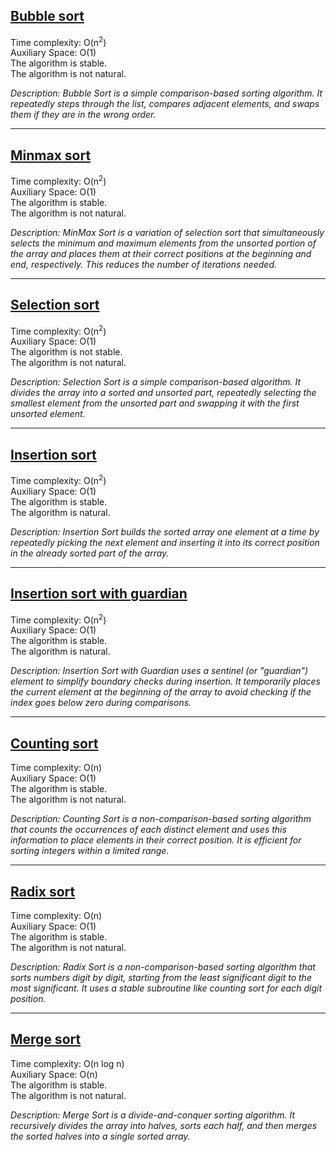 ## [Bubble sort](bubble_sort.c)
Time complexity: O(n<sup>2</sup>)<br>
Auxiliary Space: O(1)<br>
The algorithm is stable.<br>
The algorithm is not natural.<br>

*Description: Bubble Sort is a simple comparison-based sorting algorithm. It repeatedly steps through the list, compares adjacent elements, and swaps them if they are in the wrong order.*

---

## [Minmax sort](minmax_sort.c)
Time complexity: O(n<sup>2</sup>)<br>
Auxiliary Space: O(1)<br>
The algorithm is stable.<br>
The algorithm is not natural.<br>

*Description: MinMax Sort is a variation of selection sort that simultaneously selects the minimum and maximum elements from the unsorted portion of the array and places them at their correct positions at the beginning and end, respectively. This reduces the number of iterations needed.*

---

## [Selection sort](selection_sort.c)
Time complexity: O(n<sup>2</sup>)<br>
Auxiliary Space: O(1)<br>
The algorithm is not stable.<br>
The algorithm is not natural.<br>

*Description: Selection Sort is a simple comparison-based algorithm. It divides the array into a sorted and unsorted part, repeatedly selecting the smallest element from the unsorted part and swapping it with the first unsorted element.*

---

## [Insertion sort](insertion_sort.c)
Time complexity: O(n<sup>2</sup>)<br>
Auxiliary Space: O(1)<br>
The algorithm is stable.<br>
The algorithm is natural.<br>

*Description: Insertion Sort builds the sorted array one element at a time by repeatedly picking the next element and inserting it into its correct position in the already sorted part of the array.*

---

## [Insertion sort with guardian](insertion_sort_with_guardian.c)
Time complexity: O(n<sup>2</sup>)<br>
Auxiliary Space: O(1)<br>
The algorithm is stable.<br>
The algorithm is natural.<br>

*Description: Insertion Sort with Guardian uses a sentinel (or "guardian") element to simplify boundary checks during insertion. It temporarily places the current element at the beginning of the array to avoid checking if the index goes below zero during comparisons.*

---

## [Counting sort](counting_sort.c)
Time complexity: O(n)<br>
Auxiliary Space: O(1)<br>
The algorithm is stable.<br>
The algorithm is not natural.<br>

*Description: Counting Sort is a non-comparison-based sorting algorithm that counts the occurrences of each distinct element and uses this information to place elements in their correct position. It is efficient for sorting integers within a limited range.*

---

## [Radix sort](radix_sort.c)
Time complexity: O(n)<br>
Auxiliary Space: O(1)<br>
The algorithm is stable.<br>
The algorithm is not natural.<br>

*Description: Radix Sort is a non-comparison-based sorting algorithm that sorts numbers digit by digit, starting from the least significant digit to the most significant. It uses a stable subroutine like counting sort for each digit position.*

---

## [Merge sort](merge_sort.c)
Time complexity: O(n log n)<br>
Auxiliary Space: O(n)<br>
The algorithm is stable.<br>
The algorithm is not natural.<br>

*Description: Merge Sort is a divide-and-conquer sorting algorithm. It recursively divides the array into halves, sorts each half, and then merges the sorted halves into a single sorted array.*